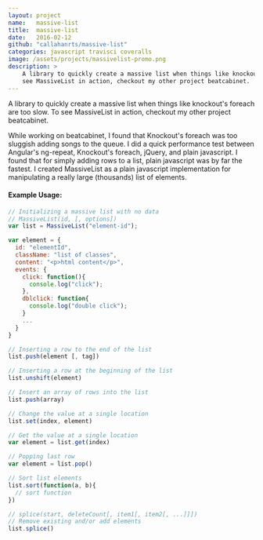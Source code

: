 ```yaml
---
layout: project
name:   massive-list
title:  massive-list
date:   2016-02-12
github: "callahanrts/massive-list"
categories: javascript travisci coveralls
image: /assets/projects/massivelist-promo.png
description: >
    A library to quickly create a massive list when things like knockout's foreach are too slow. To
    see MassiveList in action, checkout my other project beatcabinet.
---
```

A library to quickly create a massive list when things like knockout's foreach are too slow. To
see MassiveList in action, checkout my other project beatcabinet.

While working on beatcabinet, I found that Knockout's foreach was too sluggish adding songs to
the queue. I did a quick performance test between Angular's ng-repeat, Knockout's foreach, jQuery,
and plain javascript. I found that for simply adding rows to a list, plain javascript was by far
the fastest. I created MassiveList as a plain javascript implementation for manipulating a really
large (thousands) list of elements.


#### Example Usage:
```javascript
// Initializing a massive list with no data
// MassiveList(id, [, options])
var list = MassiveList("element-id");

var element = {
  id: "elementId",
  className: "list of classes",
  content: "<p>html content</p>",
  events: {
    click: function(){
      console.log("click");
    },
    dblclick: function{
      console.log("double click");
    }
    ...
  }
}

// Inserting a row to the end of the list
list.push(element [, tag])

// Inserting a row at the beginning of the list
list.unshift(element)

// Insert an array of rows into the list
list.push(array)

// Change the value at a single location
list.set(index, element)

// Get the value at a single location
var element = list.get(index)

// Popping last row
var element = list.pop()

// Sort list elements
list.sort(function(a, b){
  // sort function
})

// splice(start, deleteCount[, item1[, item2[, ...]]])
// Remove existing and/or add elements
list.splice()
```
